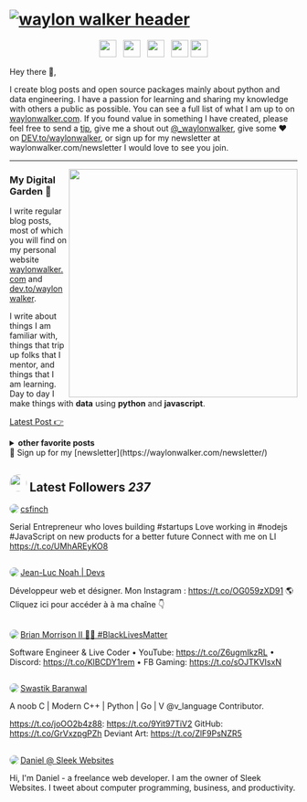 # [![waylon walker header](https://avatars.githubusercontent.com/u/36566057?s=400&u=12a3832b0a9fb4b1d25e29226d3256eaf9a4fde8&v=4)](https://waylonwalker.com)
<p align='center'>
<a href="#"><img height="30" src="https://raw.githubusercontent.com/WaylonWalker/WaylonWalker/main/icon/dev.png"></a>&nbsp;&nbsp;
<a href="#"><img height="30" src="https://github.com/WaylonWalker/WaylonWalker/blob/main/icon/twitter.png?raw=true"></a>&nbsp;&nbsp;
<a href="#"><img height="30" src="https://github.com/WaylonWalker/WaylonWalker/blob/main/icon/instagram.jpg?raw=true"></a>&nbsp;&nbsp;
<a href="#"><img height="30" src="https://github.com/WaylonWalker/WaylonWalker/blob/main/icon/by-me-a-coffee.png?raw=true"></a>
<a href="#"><img height="30" src="https://github.com/WaylonWalker/WaylonWalker/blob/main/icon/linkedin.png?raw=true"></a>
</p>

Hey there 👋,

I create blog posts and open source packages mainly about python and data engineering.  I have a passion for learning and sharing my knowledge with others a public as possible.  You can see a full list of what I am up to on [waylonwalker.com](waylonwalker.com).  If you found value in something I have created, please feel free to send a [tip](https://www.buymeacoffee.com/bBdtMQO), give me a shout out [@_waylonwalker](https://twitter.com/_waylonwalker), give some ♥ on [DEV.to/waylonwalker](https://dev.to/waylonwalker), or sign up for my newsletter  at waylonwalker.com/newsletter  I would love to see you join.
 
 ---

<p>
  <a href="https://waylonwalker.com/latest"><img width="400" align='right' src="https://waylonwalker.com/latest.png?raw=true"></a>
</p>

### My Digital Garden 🌱

I write regular blog posts, most of which you will find on my personal website [waylonwalker.com](https://waylonwalker.com) and [dev.to/waylonwalker](https://dev.to/waylonwalker).

I write about things I am familiar with, things that trip up folks that I mentor, and things that I am learning.  Day to day I make things with **data** using **python** and **javascript**. 

[Latest Post 👉](https://waylonwalker.com/latest)

<details>
 <summary><strong>other favorite posts</strong></summary>
 <a href="https://waylonwalker.com/blog/eight-years-cat/"><img width="400" src="https://waylonwalker.com/eight-years-cat.png?raw=true"></a>
 <a href="https://waylonwalker.com/blog/keyboard-driven-vscode/"><img width="400" src="https://waylonwalker.com/alt%20b.png?raw=true"></a>
 <a href="https://waylonwalker.com/blog/what-are-github-actions/"><img width="400" src="https://waylonwalker.com/what-are-github-actions.png?raw=true"></a>
 
</details>
💌 Sign up for my [newsletter](https://waylonwalker.com/newsletter/)

## <img height="30" style="border-radius:50%" src="https://github.com/WaylonWalker/WaylonWalker/blob/main/icon/twitter.png?raw=true"> Latest Followers _237_

<a href='https://twitter.com/csfinch'>
  <img style="border-radius:50%" align="left" src='https://pbs.twimg.com/profile_images/1256139099813171200/BVCrHTv8_normal.jpg' />
</a>

<a href='https://twitter.com/csfinch'>
    csfinch
</a>

Serial Entrepreneur who loves building #startups
Love working in  #nodejs #JavaScript on new products for a better future
Connect with me on LI https://t.co/UMhAREyKO8

<h2></h2><a href='https://twitter.com/NoahKahenga'>
  <img style="border-radius:50%" align="left" src='https://pbs.twimg.com/profile_images/1279369050615951360/sD8W-fC5_normal.jpg' />
</a>

<a href='https://twitter.com/NoahKahenga'>
    Jean-Luc Noah | Devs
</a>

Développeur web et désigner. Mon Instagram  : https://t.co/OG059zXD91 🌎Cliquez ici pour accéder à à ma chaîne 👇

<h2></h2><a href='https://twitter.com/brianmmdev'>
  <img style="border-radius:50%" align="left" src='https://pbs.twimg.com/profile_images/1250997828379344899/GO6L94Yr_normal.jpg' />
</a>

<a href='https://twitter.com/brianmmdev'>
    Brian Morrison II 👨‍💻 #BlackLivesMatter
</a>

Software Engineer & Live Coder • YouTube: https://t.co/Z6ugmIkzRL • Discord: https://t.co/KlBCDY1rem • FB Gaming: https://t.co/sOJTKVIsxN

<h2></h2><a href='https://twitter.com/Delta2315'>
  <img style="border-radius:50%" align="left" src='https://pbs.twimg.com/profile_images/1166656388291907584/P-N8_Hbq_normal.png' />
</a>

<a href='https://twitter.com/Delta2315'>
    Swastik Baranwal
</a>

A noob
C | Modern C++ | Python | Go | V @v_language Contributor. 

https://t.co/joOO2b4z88: https://t.co/9Yit97TiV2
GitHub: https://t.co/GrVxzpgPZh
Deviant Art: https://t.co/ZlF9PsNZR5

<h2></h2><a href='https://twitter.com/SleekWebsiteLLC'>
  <img style="border-radius:50%" align="left" src='https://pbs.twimg.com/profile_images/1253441454405562369/WNGORBXd_normal.jpg' />
</a>

<a href='https://twitter.com/SleekWebsiteLLC'>
    Daniel @ Sleek Websites
</a>

Hi, I'm Daniel - a freelance web developer. I am the owner of Sleek Websites. I tweet about computer programming, business, and productivity.

<h2></h2>

<p align='center'>
<!-- <img align='center' src="https://visitor-badge.glitch.me/badge?page_id=waylonwalker.visitor-badge"> -->
 <p/>
